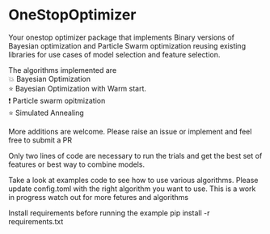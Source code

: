 # OneStopOptimizer

Your onestop optimizer package that implements Binary versions of Bayesian optimization and Particle Swarm optimization reusing existing libraries for use cases of model selection and feature selection.

The algorithms implemented are <br />
:boom: Bayesian Optimization <br />
:star: Bayesian Optimization with Warm start.<br />
:exclamation: Particle swarm opitmization<br />
:star: Simulated Annealing<br />

More additions are welcome. Please raise an issue or implement and feel free to submit a PR


Only two lines of code are necessary to run the trials and get the best set of features or best way to combine models.


Take a look at examples code to see how to use various algorithms. Please update config.toml with the right algorithm you want to use. This is a work in progress watch out for more fetures and algorithms

Install requirements before running the example
pip install -r requirements.txt
